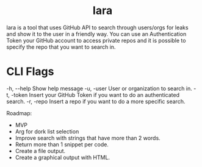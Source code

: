 <p align="center">
</p>
<h1 align="center">
  Iara
</h1>
<p>
Iara is a tool that uses GitHub API to search through users/orgs for leaks and show it to the user in a friendly way. You can use an Authentication Token your GitHub account to access private repos and it is possible to specify the repo that you want to search in.
</p>
<h1>CLI Flags</h1>
  -h, --help Show help message
  -u, -user User or organization to search in.
  -t, -token Insert your GitHub Token if you want to do an authenticated search.
  -r, -repo Insert a repo if you want to do a more specific search.


Roadmap:
- MVP 
- Arg for dork list selection
- Improve search with strings that have more than 2 words.
- Return more than 1 snippet per code.
- Create a file output.
- Create a graphical output with HTML.
